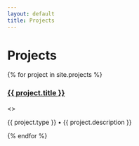 ```yaml
---
layout: default
title: Projects
---
```


<h1>Projects</h1>

<div class="project-grid">
  {% for project in site.projects %}
    <div class="project-card">
      <h3><a href="{{ project.url }}">{{ project.title }}</a></h3>
      <>
      <p>{{ project.type }} • {{ project.description }}</p>
    </div>
  {% endfor %}
</div>